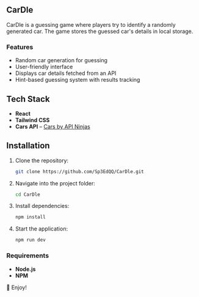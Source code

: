 ## CarDle

CarDle is a guessing game where players try to identify a randomly generated car. The game stores the guessed car's details in local storage.

### Features
- Random car generation for guessing
- User-friendly interface
- Displays car details fetched from an API
- Hint-based guessing system with results tracking

## Tech Stack
- **React**
- **Tailwind CSS**
- **Cars API** – [Cars by API Ninjas](https://rapidapi.com/apininjas/api/cars-by-api-ninjas)

## Installation

1. Clone the repository:
   ```bash
   git clone https://github.com/Sp3EdQQ/CarDle.git
   ```

2. Navigate into the project folder:
   ```bash
   cd CarDle
   ```

3. Install dependencies:
   ```bash
   npm install
   ```

4. Start the application:
   ```bash
   npm run dev
   ```

### Requirements
- **Node.js**
- **NPM**  

🚀 Enjoy!
